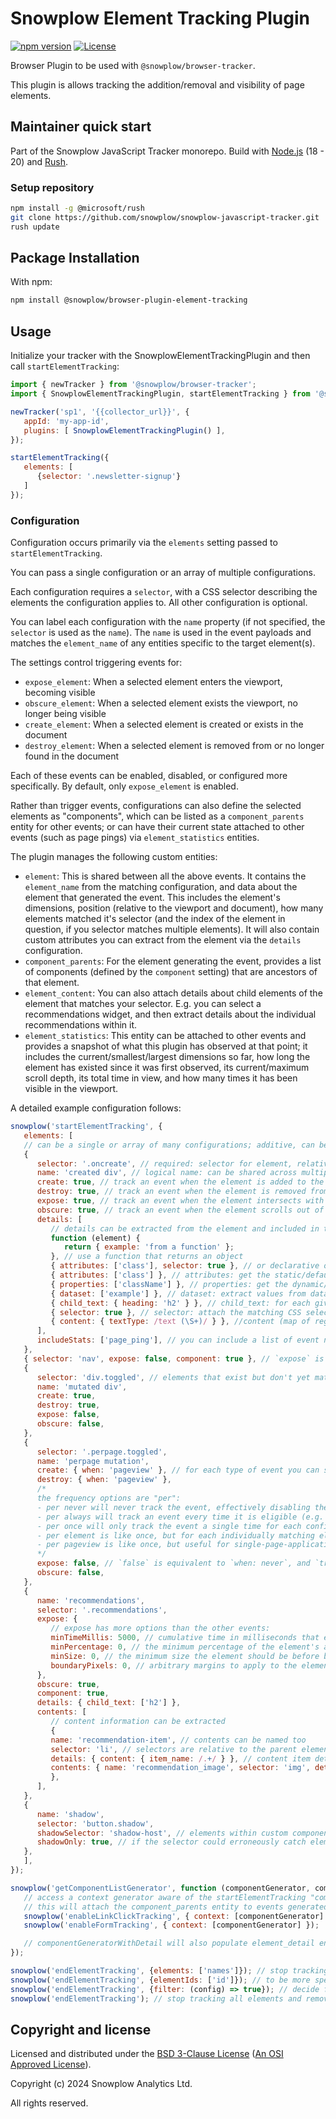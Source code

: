 # Snowplow Element Tracking Plugin

[![npm version][npm-image]][npm-url]
[![License][license-image]](LICENSE)

Browser Plugin to be used with `@snowplow/browser-tracker`.

This plugin is allows tracking the addition/removal and visibility of page elements.

## Maintainer quick start

Part of the Snowplow JavaScript Tracker monorepo.
Build with [Node.js](https://nodejs.org/en/) (18 - 20) and [Rush](https://rushjs.io/).

### Setup repository

```bash
npm install -g @microsoft/rush
git clone https://github.com/snowplow/snowplow-javascript-tracker.git
rush update
```

## Package Installation

With npm:

```bash
npm install @snowplow/browser-plugin-element-tracking
```

## Usage

Initialize your tracker with the SnowplowElementTrackingPlugin and then call `startElementTracking`:

```js
import { newTracker } from '@snowplow/browser-tracker';
import { SnowplowElementTrackingPlugin, startElementTracking } from '@snowplow/browser-plugin-element-tracking';

newTracker('sp1', '{{collector_url}}', {
   appId: 'my-app-id',
   plugins: [ SnowplowElementTrackingPlugin() ],
});

startElementTracking({
   elements: [
      {selector: '.newsletter-signup'}
   ]
});
```

### Configuration

Configuration occurs primarily via the `elements` setting passed to `startElementTracking`.

You can pass a single configuration or an array of multiple configurations.

Each configuration requires a `selector`, with a CSS selector describing the elements the configuration applies to.
All other configuration is optional.

You can label each configuration with the `name` property (if not specified, the `selector` is used as the `name`).
The `name` is used in the event payloads and matches the `element_name` of any entities specific to the target element(s).

The settings control triggering events for:

- `expose_element`: When a selected element enters the viewport, becoming visible
- `obscure_element`: When a selected element exists the viewport, no longer being visible
- `create_element`: When a selected element is created or exists in the document
- `destroy_element`: When a selected element is removed from or no longer found in the document

Each of these events can be enabled, disabled, or configured more specifically.
By default, only `expose_element` is enabled.

Rather than trigger events, configurations can also define the selected elements as "components", which can be listed as a `component_parents` entity for other events; or can have their current state attached to other events (such as page pings) via `element_statistics` entities.

The plugin manages the following custom entities:

- `element`: This is shared between all the above events. It contains the `element_name` from the matching configuration, and data about the element that generated the event. This includes the element's dimensions, position (relative to the viewport and document), how many elements matched it's selector (and the index of the element in question, if you selector matches multiple elements). It will also contain custom attributes you can extract from the element via the `details` configuration.
- `component_parents`: For the element generating the event, provides a list of components (defined by the `component` setting) that are ancestors of that element.
- `element_content`: You can also attach details about child elements of the element that matches your selector. E.g. you can select a recommendations widget, and then extract details about the individual recommendations within it.
- `element_statistics`: This entity can be attached to other events and provides a snapshot of what this plugin has observed at that point; it includes the current/smallest/largest dimensions so far, how long the element has existed since it was first observed, its current/maximum scroll depth, its total time in view, and how many times it has been visible in the viewport.

A detailed example configuration follows:

```javascript
snowplow('startElementTracking', {
   elements: [
   // can be a single or array of many configurations; additive, can be called multiple times to add more configurations, but doesn't dedupe
   {
      selector: '.oncreate', // required: selector for element, relative to document scope by default
      name: 'created div', // logical name: can be shared across multiple configs; defaults to `selector` if not specified; this is used in event payloads and as a key to reference entities
      create: true, // track an event when the element is added to the DOM (or when plugin loads if already on page) (default: false)
      destroy: true, // track an event when the element is removed from the DOM (or when plugin loads if already on page) (default: false)
      expose: true, // track an event when the element intersects with the viewport (default: true)
      obscure: true, // track an event when the element scrolls out of the viewport (default: false)
      details: [
         // details can be extracted from the element and included in the entity
         function (element) {
            return { example: 'from a function' };
         }, // use a function that returns an object
         { attributes: ['class'], selector: true }, // or declarative options; either as a single object or array elements if you want config re-use; this is less flexible but will be useful to Google Tag Manager where functions may not be able to reference DOM elements
         { attributes: ['class'] }, // attributes: get the static/default attributes originally defined on the element when created
         { properties: ['className'] }, // properties: get the dynamic/current attributes defined on the element
         { dataset: ['example'] }, // dataset: extract values from dataset attributes
         { child_text: { heading: 'h2' } }, // child_text: for each given name:selector pair, extract the textContent of the first child matching selector, if it has text content use that value with the given name; if there's no matching children it will try shadow children
         { selector: true }, // selector: attach the matching CSS selector as an attribute; useful if you're using logical names but want to differentiate
         { content: { textType: /text (\S+)/ } }, //content (map of regex patterns to match text against, first capture group used if detected); if no innerText, will try shadow innerText
      ],
      includeStats: ['page_ping'], // you can include a list of event names here; statistics about elements matching this configuration will be attached as entities to those events; event names don't have to be generated by this plugin so can include built-in events like page_pings or custom events
   },
   { selector: 'nav', expose: false, component: true }, // `expose` is true by default so may need disabling; `component` means the name/selector is attached to the component_parents entity list for other events triggered on descendants
   {
      selector: 'div.toggled', // elements that exist but don't yet match the selector will count as created/destroyed if they later are changed to match it
      name: 'mutated div',
      create: true,
      destroy: true,
      expose: false,
      obscure: false,
   },
   {
      selector: '.perpage.toggled',
      name: 'perpage mutation',
      create: { when: 'pageview' }, // for each type of event you can specify frequency caps for when the event will fire: never, always, once, element, pageview
      destroy: { when: 'pageview' },
      /*
      the frequency options are "per":
      - per never will never track the event, effectively disabling the configuration
      - per always will track an event every time it is eligible (e.g. every time on screen when scrolled past)
      - per once will only track the event a single time for each configuration for the duration of the plugin instance; this reduces volume since only the first matching element will fire the event
      - per element is like once, but for each individually matching element instance
      - per pageview is like once, but useful for single-page-applications with long-lasting plugin instances where you may want to track the element on each virtual pageview
      */
      expose: false, // `false` is equivalent to `when: never`, and `true` is `when: always`
      obscure: false,
   },
   {
      name: 'recommendations',
      selector: '.recommendations',
      expose: {
         // expose has more options than the other events:
         minTimeMillis: 5000, // cumulative time in milliseconds that each matching element should be visible for before considered exposed
         minPercentage: 0, // the minimum percentage of the element's area that should be visible before considering exposed; range 0.0 - 1.0
         minSize: 0, // the minimum size the element should be before being considered exposed; this can be used to ignore elements with 0 size
         boundaryPixels: 0, // arbitrary margins to apply to the element when calculating minPercentage; can be a number to apply to all sides, 2-element array to specify vertical and horizontal, or 4-element array to specify margins for each size individually
      },
      obscure: true,
      component: true,
      details: { child_text: ['h2'] },
      contents: [
         // content information can be extracted
         {
         name: 'recommendation-item', // contents can be named too
         selector: 'li', // selectors are relative to the parent element
         details: { content: { item_name: /.+/ } }, // content item details can be captured too
         contents: { name: 'recommendation_image', selector: 'img', details: { attributes: ['alt'] } }, // you can descend contents like a tree
         },
      ],
   },
   {
      name: 'shadow',
      selector: 'button.shadow',
      shadowSelector: 'shadow-host', // elements within custom components/shadow hosts require their hosts' selectors to be specified
      shadowOnly: true, // if the selector could erroneously catch elements outside your shadow hosts, you can restrict it to only match in shadows; by default it will match elements in and out of shadow hosts if they match the selector
   },
   ],
});

snowplow('getComponentListGenerator', function (componentGenerator, componentGeneratorWithDetail) {
   // access a context generator aware of the startElementTracking "components" configuration
   // this will attach the component_parents entity to events generated by these plugins that show the component hierarchy
   snowplow('enableLinkClickTracking', { context: [componentGenerator] });
   snowplow('enableFormTracking', { context: [componentGenerator] });

   // componentGeneratorWithDetail will also populate element_detail entities for each component, but may not be directly compatible with the above APIs
});

snowplow('endElementTracking', {elements: ['names']}); // stop tracking all configurations with given `name`s
snowplow('endElementTracking', {elementIds: ['id']}); // to be more specific, each configuration can also have an ID to remove explicitly
snowplow('endElementTracking', {filter: (config) => true}); // decide for yourself if the configuration should be removed; must explicitly return `true` to remove; "truthy" values will not count
snowplow('endElementTracking'); // stop tracking all elements and remove listeners
```


## Copyright and license

Licensed and distributed under the [BSD 3-Clause License](LICENSE) ([An OSI Approved License][osi]).

Copyright (c) 2024 Snowplow Analytics Ltd.

All rights reserved.

[npm-url]: https://www.npmjs.com/package/@snowplow/browser-plugin-element-tracking
[npm-image]: https://img.shields.io/npm/v/@snowplow/browser-plugin-element-tracking
[docs]: https://docs.snowplowanalytics.com/docs/collecting-data/collecting-from-own-applications/javascript-tracker/
[osi]: https://opensource.org/licenses/BSD-3-Clause
[license-image]: https://img.shields.io/npm/l/@snowplow/browser-plugin-element-tracking
